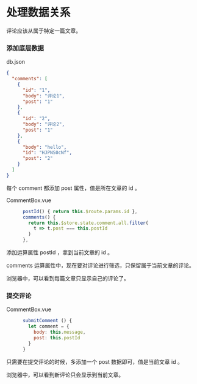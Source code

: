 # 处理数据关系

评论应该从属于特定一篇文章。

### 添加底层数据

db.json

```json
{
  "comments": [
    {
      "id": "1",
      "body": "评论1",
      "post": "1"
    },
    {
      "id": "2",
      "body": "评论2",
      "post": "1"
    },
    {
      "body": "hello",
      "id": "HJPNS0cNf",
      "post": "2"
    }
  ]
}
```

每个 comment 都添加 post 属性，值是所在文章的 id 。

CommentBox.vue

```js
      postId() { return this.$route.params.id },
      comments() { 
        return this.$store.state.comment.all.filter(
          t => t.post === this.postId
        )
      },
```

添加运算属性 postId ，拿到当前文章的 id 。

comments 运算属性中，现在要对评论进行筛选，只保留属于当前文章的评论。

浏览器中，可以看到每篇文章只显示自己的评论了。

### 提交评论

CommentBox.vue

```js
      submitComment () {
        let comment = {
          body: this.message,
          post: this.postId
        }
      }
```

只需要在提交评论的时候，多添加一个 post 数据即可，值是当前文章 id 。

浏览器中，可以看到新评论只会显示到当前文章。
